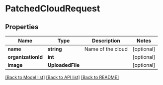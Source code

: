 # PatchedCloudRequest

## Properties
Name | Type | Description | Notes
------------ | ------------- | ------------- | -------------
**name** | **string** | Name of the cloud | [optional] 
**organizationId** | **int** |  | [optional] 
**image** | **UploadedFile** |  | [optional] 

[[Back to Model list]](../README.md#documentation-for-models) [[Back to API list]](../README.md#documentation-for-api-endpoints) [[Back to README]](../README.md)



